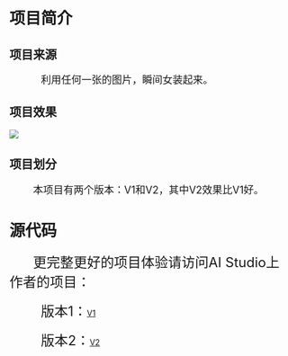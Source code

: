 # 项目简介

## 项目来源

&emsp;&emsp;&emsp;&emsp;<font size=4>利用任何一张的图片，瞬间女装起来。</font>

## 项目效果

![](https://ai-studio-static-online.cdn.bcebos.com/7c0fb055f3744bdd9d54f63e1e633d3e32631398f3a74452aaaa73ae91839308)

## 项目划分

&emsp;&emsp;&emsp;<font size=4>本项目有两个版本：V1和V2，其中V2效果比V1好。</font>

# 源代码

&emsp;&emsp;&emsp;<font size=5>更完整更好的项目体验请访问AI Studio上作者的项目：</font><br><br>
&emsp;&emsp;&emsp;&emsp;<font size=5>版本1：</font>[V1](https://aistudio.baidu.com/aistudio/projectdetail/681367)<br><br>
&emsp;&emsp;&emsp;&emsp;<font size=5>版本2：</font>[V2](https://aistudio.baidu.com/aistudio/projectdetail/681367)
